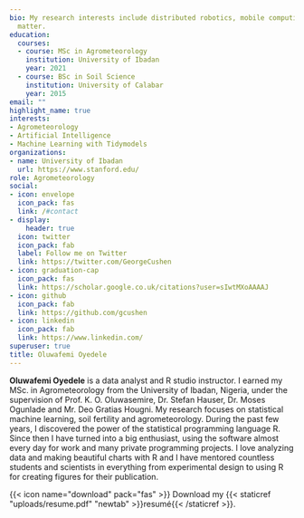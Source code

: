 ```yaml
---
bio: My research interests include distributed robotics, mobile computing and programmable
  matter.
education:
  courses:
  - course: MSc in Agrometeorology 
    institution: University of Ibadan
    year: 2021
  - course: BSc in Soil Science
    institution: University of Calabar
    year: 2015
email: ""
highlight_name: true
interests:
- Agrometeorology
- Artificial Intelligence
- Machine Learning with Tidymodels
organizations:
- name: University of Ibadan
  url: https://www.stanford.edu/
role: Agrometeorology
social:
- icon: envelope
  icon_pack: fas
  link: /#contact
- display:
    header: true
  icon: twitter
  icon_pack: fab
  label: Follow me on Twitter
  link: https://twitter.com/GeorgeCushen
- icon: graduation-cap
  icon_pack: fas
  link: https://scholar.google.co.uk/citations?user=sIwtMXoAAAAJ
- icon: github
  icon_pack: fab
  link: https://github.com/gcushen
- icon: linkedin
  icon_pack: fab
  link: https://www.linkedin.com/
superuser: true
title: Oluwafemi Oyedele
---
```


**Oluwafemi Oyedele** is a data analyst and R studio instructor. I earned my MSc. in Agrometeorology from the University of Ibadan, Nigeria, under the supervision of Prof. K. O. Oluwasemire, Dr. Stefan Hauser, Dr. Moses Ogunlade and Mr. Deo Gratias Hougni. My research focuses on statistical machine learning, soil fertility and agrometeorology. During the past few years, I discovered the power of the statistical programming language R. Since then I have turned into a big enthusiast, using the software almost every day for work and many private programming projects. I love analyzing data and making beautiful charts with R and I have mentored countless students and scientists in everything from experimental design to using R for creating figures for their publication. 

{{< icon name="download" pack="fas" >}} Download my {{< staticref "uploads/resume.pdf" "newtab" >}}resumé{{< /staticref >}}.
